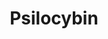 ---
title: "Psilocybin"
hashtag: "psilocybin"
related:
  - Psilocin
tags:
  - Schedule I
  - Psychedelic
  - Drug
---